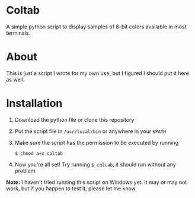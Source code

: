 # Coltab
A simple python script to display samples of 8-bit colors available in most terminals.

# About
This is just a script I wrote for my own use, but I figured I should put it here as well.

# Installation
1. Download the python file or clone this repository

2. Put the script file in `/usr/local/bin` or anywhere in your `$PATH`

3. Make sure the script has the permission to be executed by running
   ```
   $ chmod a+x coltab
   ```
   
4. Now you're all set! Try running `$ coltab`, it should run without any problem.

**Note:** I haven't tried running this script on Windows yet. It may or may not work, but if you happen to test it, please let me know.
